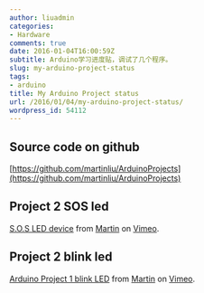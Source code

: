 ```yaml
---
author: liuadmin
categories:
- Hardware
comments: true
date: 2016-01-04T16:00:59Z
subtitle: Arduino学习进度贴，调试了几个程序。
slug: my-arduino-project-status
tags:
- arduino
title: My Arduino Project status
url: /2016/01/04/my-arduino-project-status/
wordpress_id: 54112
---
```


## Source code on github


[https://github.com/martinliu/ArduinoProjects](https://github.com/martinliu/ArduinoProjects)


## Project 2 SOS led




[S.O.S LED device](https://vimeo.com/150682641) from [Martin](https://vimeo.com/martinliu) on [Vimeo](https://vimeo.com).




## Project 2 blink led




[Arduino Project 1 blink LED](https://vimeo.com/150473587) from [Martin](https://vimeo.com/martinliu) on [Vimeo](https://vimeo.com).
